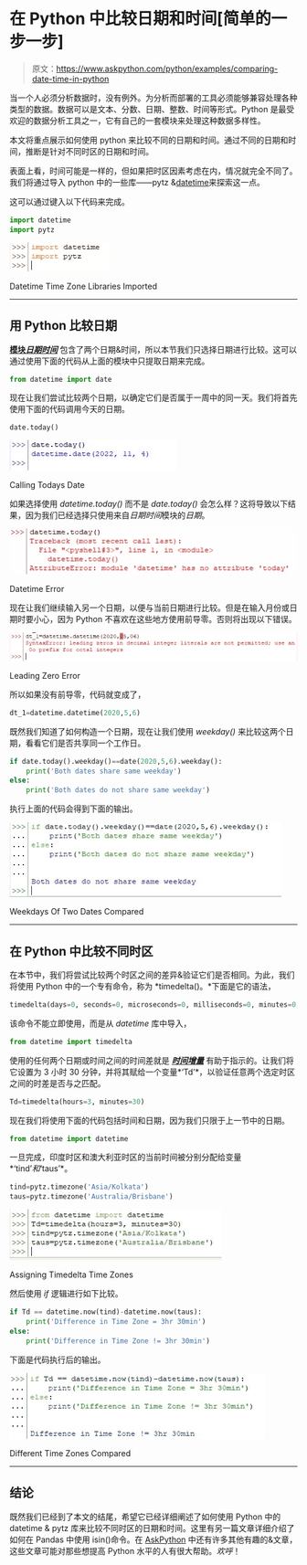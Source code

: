 # 在 Python 中比较日期和时间[简单的一步一步]

> 原文：<https://www.askpython.com/python/examples/comparing-date-time-in-python>

当一个人必须分析数据时，没有例外。为分析而部署的工具必须能够兼容处理各种类型的数据。数据可以是文本、分数、日期、整数、时间等形式。Python 是最受欢迎的数据分析工具之一，它有自己的一套模块来处理这种数据多样性。

本文将重点展示如何使用 python 来比较不同的日期和时间。通过不同的日期和时间，推断是针对不同时区的日期和时间。

表面上看，时间可能是一样的，但如果把时区因素考虑在内，情况就完全不同了。我们将通过导入 python 中的一些库——pytz &[datetime](https://www.askpython.com/python-modules/python-datetime-module)来探索这一点。

这可以通过键入以下代码来完成。

```py
import datetime
import pytz

```

![Datetime Time Zone Libraries Imported](img/9ddfb906cbf6f4e4c9b18986d9274711.png)

Datetime Time Zone Libraries Imported

* * *

## **用 Python 比较日期**

[**模块*日期时间***](https://www.askpython.com/python-modules/python-datetime-module) 包含了两个日期&时间，所以本节我们只选择日期进行比较。这可以通过使用下面的代码从上面的模块中只提取日期来完成。

```py
from datetime import date

```

现在让我们尝试比较两个日期，以确定它们是否属于一周中的同一天。我们将首先使用下面的代码调用今天的日期。

```py
date.today()

```

![Calling Todays Date](img/19dc69b6722d861814a31c63fa9bd98e.png)

Calling Todays Date

如果选择使用 *datetime.today()* 而不是 *date.today()* 会怎么样？这将导致以下结果，因为我们已经选择只使用来自*日期时间*模块的*日期*。

![Datetime Error](img/3673f32fe48e5abb2858524747ea6faf.png)

Datetime Error

现在让我们继续输入另一个日期，以便与当前日期进行比较。但是在输入月份或日期时要小心，因为 Python 不喜欢在这些地方使用前导零。否则将出现以下错误。

![Leading Zero Error](img/b59d9cd97cf07ef386e7df6f70124dd5.png)

Leading Zero Error

所以如果没有前导零，代码就变成了，

```py
dt_1=datetime.datetime(2020,5,6)

```

既然我们知道了如何构造一个日期，现在让我们使用 *weekday()* 来比较这两个日期，看看它们是否共享同一个工作日。

```py
if date.today().weekday()==date(2020,5,6).weekday():
    print('Both dates share same weekday')
else:
    print('Both dates do not share same weekday')

```

执行上面的代码会得到下面的输出。

![Weekdays Of Two Dates Compared](img/d3f1492b6ccc832bfac34e5d457d299d.png)

Weekdays Of Two Dates Compared

* * *

## **在 Python 中比较不同时区**

在本节中，我们将尝试比较两个时区之间的差异&验证它们是否相同。为此，我们将使用 Python 中的一个专有命令，称为 *timedelta()。*下面是它的语法，

```py
timedelta(days=0, seconds=0, microseconds=0, milliseconds=0, minutes=0, hours=0, weeks=0)

```

该命令不能立即使用，而是从 *datetime* 库中导入，

```py
from datetime import timedelta

```

使用的任何两个日期或时间之间的时间差就是 *[**时间增量**](https://www.askpython.com/python-modules/python-timedelta)* 有助于指示的。让我们将它设置为 3 小时 30 分钟，并将其赋给一个变量*‘Td’*，以验证任意两个选定时区之间的时差是否与之匹配。

```py
Td=timedelta(hours=3, minutes=30)

```

现在我们将使用下面的代码包括时间和日期，因为我们只限于上一节中的日期。

```py
from datetime import datetime

```

一旦完成，印度时区和澳大利亚时区的当前时间被分别分配给变量*‘tind’*和*‘taus’*。

```py
tind=pytz.timezone('Asia/Kolkata')
taus=pytz.timezone('Australia/Brisbane')

```

![Assigning Timedelta Time Zones](img/f43fced07350ce0597dd95419506d303.png)

Assigning Timedelta Time Zones

然后使用 *if* 逻辑进行如下比较。

```py
if Td == datetime.now(tind)-datetime.now(taus):
    print('Difference in Time Zone = 3hr 30min')
else:
    print('Difference in Time Zone != 3hr 30min')

```

下面是代码执行后的输出。

![Different Time Zones Compared](img/79f12f6eb1a263cea38296a1a48fbc2e.png)

Different Time Zones Compared

* * *

## **结论**

既然我们已经到了本文的结尾，希望它已经详细阐述了如何使用 Python 中的 datetime & pytz 库来比较不同时区的日期和时间。这里有另一篇文章详细介绍了如何在 Pandas 中使用 isin()命令。在 [AskPython](https://www.askpython.com/) 中还有许多其他有趣的&文章，这些文章可能对那些想提高 Python 水平的人有很大帮助。*欢呼*！